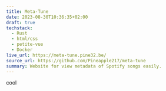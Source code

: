 ```yaml
---
title: Meta-Tune
date: 2023-08-30T10:36:35+02:00
draft: true
techstack:
  - Rust
  - html/css
  - petite-vue
  - Docker
live_url: https://meta-tune.pine32.be/
source_url: https://github.com/Pineapple217/meta-tune
summary: Website for view metadata of Spotify songs easily.
---
```


cool
